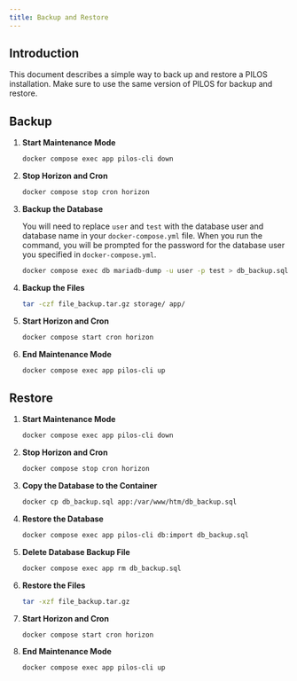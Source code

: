 ```yaml
---
title: Backup and Restore
---
```


## Introduction

This document describes a simple way to back up and restore a PILOS installation.
Make sure to use the same version of PILOS for backup and restore.

## Backup

1. **Start Maintenance Mode**
    ```bash
    docker compose exec app pilos-cli down
    ```
2. **Stop Horizon and Cron**
    ```bash
    docker compose stop cron horizon
    ```
3. **Backup the Database**

    You will need to replace `user` and `test` with the database user and database name in your `docker-compose.yml` file. When you run the command, you will be prompted for the password for the database user you specified in `docker-compose.yml`.

    ```bash
    docker compose exec db mariadb-dump -u user -p test > db_backup.sql
    ```

4. **Backup the Files**
    ```bash
    tar -czf file_backup.tar.gz storage/ app/
    ```
5. **Start Horizon and Cron**
    ```bash
    docker compose start cron horizon
    ```
6. **End Maintenance Mode**
    ```bash
    docker compose exec app pilos-cli up
    ```

## Restore

1. **Start Maintenance Mode**
    ```bash
    docker compose exec app pilos-cli down
    ```
2. **Stop Horizon and Cron**
    ```bash
    docker compose stop cron horizon
    ```
3. **Copy the Database to the Container**
    ```bash
    docker cp db_backup.sql app:/var/www/htm/db_backup.sql
    ```
4. **Restore the Database**
    ```bash
    docker compose exec app pilos-cli db:import db_backup.sql
    ```
5. **Delete Database Backup File**
    ```bash
    docker compose exec app rm db_backup.sql
    ```
6. **Restore the Files**
    ```bash
    tar -xzf file_backup.tar.gz
    ```
7. **Start Horizon and Cron**
    ```bash
    docker compose start cron horizon
    ```
8. **End Maintenance Mode**
    ```bash
    docker compose exec app pilos-cli up
    ```
